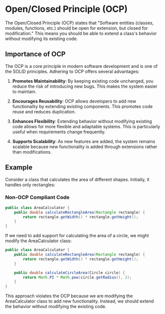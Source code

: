 # Open/Closed Principle (OCP)

The Open/Closed Principle (OCP) states that "Software entities (classes, modules, functions, etc.) should be open for extension, but closed for modification." This means you should be able to extend a class's behavior without modifying its existing code.

## Importance of OCP

The OCP is a core principle in modern software development and is one of the SOLID principles. Adhering to OCP offers several advantages:

1. **Promotes Maintainability**: By keeping existing code unchanged, you reduce the risk of introducing new bugs. This makes the system easier to maintain.

2. **Encourages Reusability**: OCP allows developers to add new functionality by extending existing components. This promotes code reuse and reduces duplication.

3. **Enhances Flexibility**: Extending behavior without modifying existing code allows for more flexible and adaptable systems. This is particularly useful when requirements change frequently.

4. **Supports Scalability**: As new features are added, the system remains scalable because new functionality is added through extensions rather than modifications.

## Example

Consider a class that calculates the area of different shapes. Initially, it handles only rectangles:

### Non-OCP Compliant Code

```java
public class AreaCalculator {
    public double calculateRectangleArea(Rectangle rectangle) {
        return rectangle.getWidth() * rectangle.getHeight();
    }
}
```

If we need to add support for calculating the area of a circle, we might modify the AreaCalculator class:

```java
public class AreaCalculator {
    public double calculateRectangleArea(Rectangle rectangle) {
        return rectangle.getWidth() * rectangle.getHeight();
    }

    public double calculateCircleArea(Circle circle) {
        return Math.PI * Math.pow(circle.getRadius(), 2);
    }
}
```

This approach violates the OCP because we are modifying the AreaCalculator class to add new functionality. Instead, we should extend the behavior without modifying the existing code.